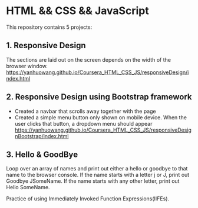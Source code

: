 # HTML && CSS && JavaScript
This repository contains 5 projects:

## 1. Responsive Design
The sections are laid out on the screen depends on the width of the browser window.
https://yanhuowang.github.io/Coursera_HTML_CSS_JS/responsiveDesign/index.html

## 2. Responsive Design using Bootstrap framework
- Created a navbar that scrolls away together with the page
- Created a simple menu button only shown on mobile device. When the user clicks that button, a dropdown menu should appear
https://yanhuowang.github.io/Coursera_HTML_CSS_JS/responsiveDesignBootstrap/index.html

## 3. Hello & GoodBye
Loop over an array of names and print out either a hello or goodbye to that name to the browser console. If the name starts with a letter j or J, print out Goodbye JSomeName. If the name starts with any other letter, print out Hello SomeName.

Practice of using Immediately Invoked Function Expressions(IIFEs).
